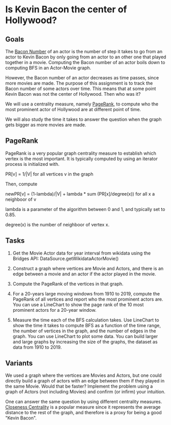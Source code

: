 Is Kevin Bacon the center of Hollywood?
=======================================

Goals
-----

The [Bacon
Number](https://en.wikipedia.org/wiki/Six_Degrees_of_Kevin_Bacon) of
an actor is the number of step it takes to go from an actor to Kevin
Bacon by only going from an actor to an other one that played together
in a movie. Computing the Bacon number of an actor boils down to
computing BFS in an Actor-Movie graph.

However, the Bacon number of an actor decreases as time passes, since
more movies are made. The purpose of this assignment is to track the
Bacon number of some actors over time. This means that at some point
Kevin Bacon was not the center of Hollywood. Then who was it?

We will use a centrality measure, namely
[PageRank](https://en.wikipedia.org/wiki/PageRank), to compute who the
most prominent actor of Hollywood are at different point of time.

We will also study the time it takes to answer the question when the
graph gets bigger as more movies are made.


PageRank
--------

PageRank is a very popular graph centrality measure to establish which
vertex is the most important. It is typically computed by using an
iterator process is initialized with.

PR[v] = 1/|V| for all vertices v in the graph

Then, compute

newPR[v] = (1-lambda)/|V| + lambda * sum (PR[x]/degree(x)) for all x a neighboor of v

lambda is a parameter of the algorithm between 0 and 1, and typically set to 0.85.

degree(x) is the number of neighboor of vertex x.

Tasks
-----

1. Get the Movie Actor data for year interval from wikidata using the
Bridges API: DataSource.getWikidataActorMovie()

2. Construct a graph where vertices are Movie and Actors, and there is
an edge between a movie and an actor if the actor played in the movie.

3. Compute the PageRank of the vertices in that graph.

4. For a 20-years large moving windows from 1910 to 2019, compute the
PageRank of all vertices and report who the most prominent actors
are. You can use a LineChart to show the page rank of the 10 most
prominent actors for a 20-year window.

5. Measure the time each of the BFS calculation takes. Use LineChart
to show the time it takes to compute BFS as a function of the time
range, the number of vertices in the graph, and the number of edges in
the graph. You can use LineChart to plot some data. You can build
larger and large graphs by increasing the size of the graphs, the
dataset as data from 1910 to 2019.

Variants
--------

We used a graph where the vertices are Movies and Actors, but one
could directly build a graph of actors with an edge between them if
they played in the same Movie. Would that be faster? Implement the
problem using a graph of Actors (not including Movies) and confirm (or
infirm) your intuition.


One can answer the same question by using different centrality
measures. [Closeness
Centrality](https://en.wikipedia.org/wiki/Closeness_centrality) is a
popular measure since it represents the average distance to the rest
of the graph, and therefore is a proxy for being a good "Kevin
Bacon".